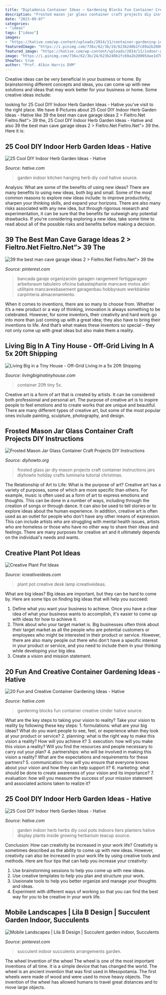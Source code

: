 ```yaml
---
title: "Dipladenia Container Ideas ~ Gardening Blocks Fun Container Creative Cinder Hative Source"
description: "Frosted mason jar glass container craft projects diy instructions"
date: "2023-09-07"
categories:
- "ideas"
tags: ["ideas"]
images:
- "https://hative.com/wp-content/uploads/2014/11/container-gardening-ideas/14-cinder-blocks-gardening.jpg"
featuredImage: "https://i.pinimg.com/736x/62/3b/24/623b240b1fc69a2b20005dae1d70c451.jpg"
featured_image: "https://hative.com/wp-content/uploads/2014/11/indoor-garden/2-hanging-kitchen-garden.jpg"
image: "https://i.pinimg.com/736x/62/3b/24/623b240b1fc69a2b20005dae1d70c451.jpg"
ShowToc: true
author: "Prof. Albin Harris DVM"
---
```



Creative ideas can be very beneficial in your business or home. By brainstorming different concepts and ideas, you can come up with new solutions and ideas that may work better for your business or home. Some creative ideas include:

	

		
looking for 25 Cool DIY Indoor Herb Garden Ideas - Hative you've visit to the right place. We have 8 Pictures about 25 Cool DIY Indoor Herb Garden Ideas - Hative like 39 the best man cave garage ideas 2 &gt; Fieltro.Net Fieltro.Net”&gt; 39 the, 25 Cool DIY Indoor Herb Garden Ideas - Hative and also 39 the best man cave garage ideas 2 &gt; Fieltro.Net Fieltro.Net”&gt; 39 the. Here it is:
		
    
## 25 Cool DIY Indoor Herb Garden Ideas - Hative

<img loading=lazy src="https://hative.com/wp-content/uploads/2014/11/indoor-garden/2-hanging-kitchen-garden.jpg" onerror="this.onerror=null;this.src='https://tse2.mm.bing.net/th?id=OIP.jrCYtoPuTKVTvYAgLoIyuQHaKF&amp;pid=15.1';" alt="25 Cool DIY Indoor Herb Garden Ideas - Hative">

_Source: hative.com_

>garden indoor kitchen hanging herb diy cool hative source. 

	

Analysis: What are some of the benefits of using new ideas?
There are many benefits to using new ideas, both big and small. Some of the most common reasons to explore new ideas include: to improve productivity, sharpen your thinking skills, and expand your horizons. There are also many risks associated with any new idea, but through rigorous research and experimentation, it can be sure that the benefits far outweigh any potential drawbacks. If you're considering exploring a new idea, take some time to read about all of the possible risks and benefits before making a decision.

    
## 39 The Best Man Cave Garage Ideas 2 &gt; Fieltro.Net Fieltro.Net”&gt; 39 The

<img loading=lazy src="https://i.pinimg.com/736x/62/3b/24/623b240b1fc69a2b20005dae1d70c451.jpg" onerror="this.onerror=null;this.src='https://tse4.mm.bing.net/th?id=OIP.mnCste-3MSkUYb5fouyTewHaJ4&amp;pid=15.1';" alt="39 the best man cave garage ideas 2 &gt; Fieltro.Net Fieltro.Net”&gt; 39 the">

_Source: pinterest.com_

>bancada garaje organización garagen rangement fertiggaragen arbeitsraum tabuleiro oficina bakastephanie mancave motos abri utilitaire mancavesbasement garagenbau hobbyraum werkbänke carpintería almacenamiento. 

	

When it comes to inventions, there are so many to choose from. Whether it’s a new product or a way of thinking, innovation is always something to be celebrated. However, for some inventors, their creativity and hard work go into more than just coming up with a great idea; they also have to bring their inventions to life. And that’s what makes these inventors so special – they not only come up with great ideas but also make them a reality.

    
## Living Big In A Tiny House - Off-Grid Living In A 5x 20ft Shipping

<img loading=lazy src="https://www.livingbiginatinyhouse.com/media/website_pages/episodes/off-grid-living-in-a-5x-20ft-shipping-container-home/OFF-GRID-SHIPPING-CONTAINER-HOME-9.jpg" onerror="this.onerror=null;this.src='https://tse2.mm.bing.net/th?id=OIP.-wqiNx0lQmOhaFEOE-wkpgHaE8&amp;pid=15.1';" alt="Living Big in a Tiny House - Off-Grid Living in a 5x 20ft Shipping">

_Source: livingbiginatinyhouse.com_

>container 20ft tiny 5x. 

	

Creative art is a form of art that is created by artists. It can be considered both professional and personal art. The purpose of creative art is to inspire people to feel emotions and to create works that are unique and beautiful. There are many different types of creative art, but some of the most popular ones include painting, sculpture, photography, and design.

    
## Frosted Mason Jar Glass Container Craft Projects DIY Instructions

<img loading=lazy src="http://www.diyhowto.org/wp-content/uploads/DIYHowto-Frosted-Mason-Jar-Glass-Container-Craft-Projects-DIY-Instructions-04.jpg" onerror="this.onerror=null;this.src='https://tse1.mm.bing.net/th?id=OIP.koy_UzYsgTXcIqZ3WK2hXAHaM_&amp;pid=15.1';" alt="Frosted Mason Jar Glass Container Craft Projects DIY Instructions">

_Source: diyhowto.org_

>frosted glass jar diy mason projects craft container instructions jars diyhowto holiday crafts luminaria tutorial christmas. 

	

The Relationship of Art to Life: What is the purpose of art?
Creative art has a variety of purposes, some of which are more specific than others. For example, music is often used as a form of art to express emotions and thoughts. This can be done in a number of ways, including through the creation of songs or through dance. It can also be used to tell stories or to explore ideas about the human experience. In addition, creative art is often used as an outlet for people who don't have any other means of expression. This can include artists who are struggling with mental health issues, artists who are homeless or those who have no other way to share their ideas and feelings. There are many purposes for creative art and it ultimately depends on the individual's needs and wants.

    
## Creative Plant Pot Ideas

<img loading=lazy src="http://www.icreativeideas.com/wp-content/uploads/2014/02/2.jpg" onerror="this.onerror=null;this.src='https://tse4.mm.bing.net/th?id=OIP.HxuKxmxxl4wC4spQX3wpbQHaKy&amp;pid=15.1';" alt="Creative Plant Pot Ideas">

_Source: icreativeideas.com_

>plant pot creative desk lamp icreativeideas. 

	

What are big ideas?
Big ideas are important, but they can be hard to come by. Here are some tips on finding big ideas that will help you succeed: 
1. Define what you want your business to achieve. Once you have a clear idea of what your business wants to accomplish, it's easier to come up with ideas for how to achieve it. 
2. Think about who your target market is. Big businesses often think about their target market as all the people who are potential customers or employees who might be interested in their product or service. However, there are also many people out there who don't have a specific interest in your product or service, and you need to include them in your thinking while developing your big idea. 
3. Create a vision and mission statement.

    
## 20 Fun And Creative Container Gardening Ideas - Hative

<img loading=lazy src="https://hative.com/wp-content/uploads/2014/11/container-gardening-ideas/14-cinder-blocks-gardening.jpg" onerror="this.onerror=null;this.src='https://tse4.mm.bing.net/th?id=OIP.eMey02n_35LoY1eX2tyIBwHaJ4&amp;pid=15.1';" alt="20 Fun and Creative Container Gardening Ideas - Hative">

_Source: hative.com_

>gardening blocks fun container creative cinder hative source. 

	

What are the key steps to taking your vision to reality?
Take your vision to reality by following these key steps: 1. formulations: what are your big ideas? What do you want people to see, feel, or experience when they look at your product or service? 2. planning: what is the right way to make this vision a reality? How will you achieve it? 3. execution: how will you make this vision a reality? Will you find the resources and people necessary to carry out your plan? 4. partnerships: who will be involved in making this vision a reality? What are the expectations and requirements for these partners? 5. communication: how will you ensure that everyone knows about your vision and how they can help support it? 6. marketing: what should be done to create awareness of your vision and its importance? 7. evaluation: how will you measure the success of your mission statement and associated actions taken to realize it?

    
## 25 Cool DIY Indoor Herb Garden Ideas - Hative

<img loading=lazy src="http://hative.com/wp-content/uploads/2014/11/indoor-garden/25-tiers-of-herbs.jpg" onerror="this.onerror=null;this.src='https://tse3.mm.bing.net/th?id=OIP.4RnxXOb-65zizvkcVai5qAHaK_&amp;pid=15.1';" alt="25 Cool DIY Indoor Herb Garden Ideas - Hative">

_Source: hative.com_

>garden indoor herb herbs diy cool pots indoors tiers planters hative display plants inside growing herbarium teacup source. 

	

Conclusion: How can creativity be increased in your work life?
Creativity is sometimes described as the ability to come up with new ideas. However, creativity can also be increased in your work life by using creative tools and methods. Here are four tips that can help you increase your creativity:
1. Use brainstorming sessions to help you come up with new ideas.
2. Use creative templates to help you plan and structure your work.
3. Useionate tools to help you better organize and manage your thoughts and ideas.
4. Experiment with different ways of working so that you can find the best way for you to be creative in your work life.

    
## Mobile Landscapes | Lila B Design | Succulent Garden Indoor, Succulents

<img loading=lazy src="https://i.pinimg.com/736x/27/6e/ad/276ead646dff940df2d6b63c70559f14--indoor-succulents-succulent-arrangements.jpg" onerror="this.onerror=null;this.src='https://tse2.mm.bing.net/th?id=OIP.aGEI5JQ8ssGUl380i886OgHaJ3&amp;pid=15.1';" alt="Mobile Landscapes | Lila B Design | Succulent garden indoor, Succulents">

_Source: pinterest.com_

>succulent indoor succulents arrangements garden. 

	

The wheel
Invention of the wheel
The wheel is one of the most important inventions of all time. It is a simple device that has changed the world. The wheel is an ancient invention that was first used in Mesopotamia. The first wheels were made of wood and were used to move heavy objects. The invention of the wheel has allowed humans to travel great distances and to move large objects.

